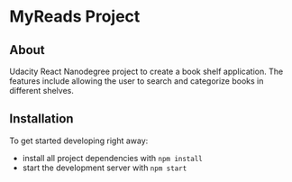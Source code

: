 # MyReads Project

## About

Udacity React Nanodegree project to create a book shelf application. The features include allowing the user to search and categorize books in different shelves.

## Installation

To get started developing right away:

- install all project dependencies with `npm install`
- start the development server with `npm start`
